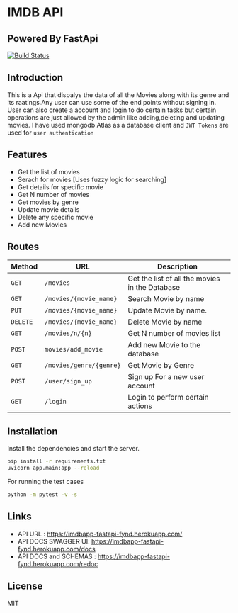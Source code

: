 # IMDB API
## Powered By FastApi

[![Build Status](https://travis-ci.org/joemccann/dillinger.svg?branch=master)](https://travis-ci.org/joemccann/dillinger)

## Introduction
This is a Api that dispalys the data of all the Movies along with its genre and its raatings.Any user can use some of the end points without signing in. User can also create a account and login to do certain tasks but certain operations are just allowed by the admin like adding,deleting and updating movies.
I have used mongodb Atlas as a database client and ``JWT Tokens`` are used for `user authentication`


## Features

- Get the list of movies
- Serach for movies [Uses fuzzy logic for searching]
- Get details for specific movie
- Get N number of movies
- Get movies by genre
- Update movie details
- Delete any specific movie
- Add new Movies

## Routes


| Method   | URL                                      | Description                              |
| -------- | ---------------------------------------- | ---------------------------------------- |
| `GET`    | `/movies`                           | Get the list of all the movies in the Database                   |
| `GET`   | `/movies/{movie_name}`                          | Search Movie by name                      |
| `PUT`    | `/movies/{movie_name}`                          | Update Movie by name.                       |
| `DELETE`  | `/movies/{movie_name}`                          | Delete Movie by name                |
| `GET`   | `/movies/n/{n}`                 | Get N number of movies list                |
| `POST`  | `movies/add_movie`                          | Add new Movie to the database                |
| `GET`   | `/movies/genre/{genre}`                 | Get Movie by Genre                |
| `POST`  | `/user/sign_up`                          | Sign up For a new user account                |
| `GET`   | `/login`                 | Login to perform certain actions          |



## Installation


Install the dependencies and  start the server.

```sh
pip install -r requirements.txt
uvicorn app.main:app --reload
```

For running the test cases

```sh
python -m pytest -v -s   
```

## Links
- API URL : https://imdbapp-fastapi-fynd.herokuapp.com/
- API DOCS SWAGGER UI: https://imdbapp-fastapi-fynd.herokuapp.com/docs
- API DOCS and SCHEMAS : https://imdbapp-fastapi-fynd.herokuapp.com/redoc

## License

MIT


